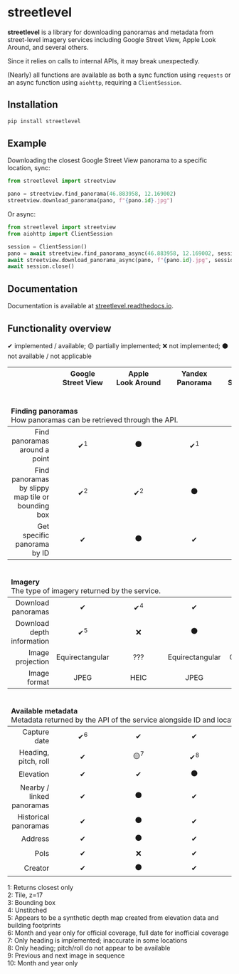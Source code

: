 # streetlevel
**streetlevel** is a library for downloading panoramas and metadata from street-level imagery services including Google Street View, Apple Look Around, and several others.

Since it relies on calls to internal APIs, it may break unexpectedly.

(Nearly) all functions are available as both a sync function using `requests` or an async function using `aiohttp`, requiring a `ClientSession`.

## Installation
```sh
pip install streetlevel
```

## Example
Downloading the closest Google Street View panorama to a specific location, sync:

```python
from streetlevel import streetview

pano = streetview.find_panorama(46.883958, 12.169002)
streetview.download_panorama(pano, f"{pano.id}.jpg")
```

Or async:

```python
from streetlevel import streetview
from aiohttp import ClientSession

session = ClientSession()
pano = await streetview.find_panorama_async(46.883958, 12.169002, session)
await streetview.download_panorama_async(pano, f"{pano.id}.jpg", session)
await session.close()
```

## Documentation
Documentation is available at [streetlevel.readthedocs.io](https://streetlevel.readthedocs.io/).

## Functionality overview
✔ implemented / available; 🟡 partially implemented; ❌ not implemented; ⚫ not available / not applicable

<table>
  <thead>
    <th></th>
    <th align="center">Google Street&nbsp;View</th>
    <th align="center">Apple Look&nbsp;Around</th>
    <th align="center">Yandex Panorama</th>
    <th align="center">Bing Streetside</th>
    <th></th>
    <th align="center">Kakao Road&nbsp;View</th>
    <th align="center">Naver Street&nbsp;View</th>
    <th align="center">Mapy.cz Panorama</th>
    <th align="center">Já 360</th>
  </thead>
  <thead>
    <td colspan="10" style="padding-top:20px"><br><b>Finding panoramas</b><br>
      How panoramas can be retrieved through the API.
    </td>
  </thead>
  <tr>
    <td align="right">Find panoramas around a point</td>
    <td align="center">✔<sup>1</sup></td>
    <td align="center">⚫</td>
    <td align="center">✔<sup>1</sup></td>
    <td align="center">✔</td>
    <td></td>
    <td align="center">✔</td>
    <td align="center">✔<sup>1</sup></td>
    <td align="center">✔<sup>1</sup></td>
    <td align="center">✔<sup>1</sup></td>
  </tr>
  <tr>
    <td align="right">Find panoramas by slippy map tile or bounding box</td>
    <td align="center">✔<sup>2</sup></td>
    <td align="center">✔<sup>2</sup></td>
    <td align="center">⚫</td>
    <td align="center">✔<sup>3</sup></td>
    <td></td>
    <td align="center">⚫</td>
    <td align="center">⚫</td>
    <td align="center">⚫</td>
    <td align="center">⚫</td>
  </tr>
  <tr>
    <td align="right">Get specific panorama by ID</td>
    <td align="center">✔</td>
    <td align="center">⚫</td>
    <td align="center">✔</td>
    <td align="center">✔</td>
    <td></td>
    <td align="center">✔</td>
    <td align="center">✔</td>
    <td align="center">✔</td>
    <td align="center">✔</td>
  </tr>
  <thead>
    <td colspan="10" style="padding-top:20px"><br><b>Imagery</b><br>
      The type of imagery returned by the service.
    </td>
  </thead>
  <tr>
    <td align="right">Download panoramas</td>
    <td align="center">✔</td>
    <td align="center">✔<sup>4</sup></td>
    <td align="center">✔</td>
    <td align="center">✔</td>
    <td></td>
    <td align="center">✔</td>
    <td align="center">✔</td>
    <td align="center">✔</td>
    <td align="center">✔</td>
  </tr>
  <tr>
    <td align="right">Download depth information</td>
    <td align="center">✔<sup>5</sup></td>
    <td align="center">❌</td>
    <td align="center">⚫</td>
    <td align="center">⚫</td>
    <td></td>
    <td align="center">✔</td>
    <td align="center">✔<sup>5</sup></td>
    <td align="center">⚫<br></td>
    <td align="center">⚫<br></td>
  </tr>
  <tr>
    <td align="right">Image projection</td>
    <td align="center">Equirectangular</td>
    <td align="center">???</td>
    <td align="center">Equirectangular</td>
    <td align="center">Cubemap</td>
    <td></td>
    <td align="center">Equirectangular</td>
    <td align="center">Cubemap</td>
    <td align="center">Equirectangular</td>
    <td align="center">Cubemap</td>
  </tr>
  <tr>
    <td align="right">Image format</td>
    <td align="center">JPEG</td>
    <td align="center">HEIC</td>
    <td align="center">JPEG</td>
    <td align="center">JPEG</td>
    <td></td>
    <td align="center">JPEG</td>
    <td align="center">JPEG</td>
    <td align="center">JPEG</td>
    <td align="center">JPEG</td>
  </tr>
  <thead>
    <td colspan="10" style="padding-top:20px"><br><b>Available metadata</b><br>
      Metadata returned by the API of the service alongside ID and location.
    </td>
  </thead>
  <tr>
    <td align="right">Capture date</td>
    <td align="center">✔<sup>6</sup></td>
    <td align="center">✔</td>
    <td align="center">✔</td>
    <td align="center">✔</td>
    <td></td>
    <td align="center">✔</td>
    <td align="center">✔</td>
    <td align="center">✔</td>
    <td align="center">✔<sup>10</sup></td>
  </tr>
  <tr>
    <td align="right">Heading, pitch, roll</td>
    <td align="center">✔</td>
    <td align="center">🟡<sup>7</sup></td>
    <td align="center">✔<sup>8</sup></td>
    <td align="center">✔</td>
    <td></td>
    <td align="center">✔<sup>8</sup></td>
    <td align="center">✔<sup>8</sup></td>
    <td align="center">✔<br></td>
    <td align="center">✔<sup>8</sup></td>
  </tr>
  <tr>
    <td align="right">Elevation</td>
    <td align="center">✔</td>
    <td align="center">✔</td>
    <td align="center">⚫</td>
    <td align="center">✔</td>
    <td></td>
    <td align="center">⚫</td>
    <td align="center">❌</td>
    <td align="center">✔</td>
    <td align="center">⚫</td>
  </tr>
  <tr>
    <td align="right">Nearby / linked panoramas</td>
    <td align="center">✔</td>
    <td align="center">⚫</td>
    <td align="center">✔</td>
    <td align="center">✔<sup>9</sup></td>
    <td></td>
    <td align="center">✔</td>
    <td align="center">✔</td>
    <td align="center">✔</td>
    <td align="center">✔</td>
  </tr>
  <tr>
    <td align="right">Historical panoramas</td>
    <td align="center">✔</td>
    <td align="center">⚫</td>
    <td align="center">✔</td>
    <td align="center">⚫</td>
    <td></td>
    <td align="center">✔</td>
    <td align="center">✔</td>
    <td align="center">✔</td>
    <td align="center">⚫</td>
  </tr>
  <tr>
    <td align="right">Address</td>
    <td align="center">✔</td>
    <td align="center">⚫</td>
    <td align="center">✔</td>
    <td align="center">⚫</td>
    <td></td>
    <td align="center">✔</td>
    <td align="center">✔</td>
    <td align="center">⚫</td>
    <td align="center">✔</td>
  </tr>
  <tr>
    <td align="right">PoIs</td>
    <td align="center">✔</td>
    <td align="center">❌</td>
    <td align="center">✔</td>
    <td align="center">⚫</td>
    <td></td>
    <td align="center">⚫</td>
    <td align="center">⚫</td>
    <td align="center">⚫</td>
    <td align="center">⚫</td>
  </tr>
  <tr>
    <td align="right">Creator</td>
    <td align="center">✔</td>
    <td align="center">⚫</td>
    <td align="center">✔</td>
    <td align="center">⚫</td>
    <td></td>
    <td align="center">⚫</td>
    <td align="center">⚫</td>
    <td align="center">✔</td>
    <td align="center">⚫</td>
  </tr>
</table>

1: Returns closest only  
2: Tile, z=17  
3: Bounding box  
4: Unstitched  
5: Appears to be a synthetic depth map created from elevation data and building footprints  
6: Month and year only for official coverage, full date for inofficial coverage  
7: Only heading is implemented; inaccurate in some locations  
8: Only heading; pitch/roll do not appear to be available  
9: Previous and next image in sequence  
10: Month and year only  
